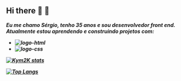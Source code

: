 ## Hi there 👋 :hammer:

<b><i>Eu me chamo Sérgio, tenho 35 anos e sou desenvolvedor front end. Atualmente estou aprendendo e construindo projetos com:<i><b>
<br>
- <img src="https://img.shields.io/badge/HTML5-E34F26?style=for-the-badge&logo=html5&logoColor=white" alt="logo-html"/>
- <img src="https://img.shields.io/badge/CSS-239120?&style=for-the-badge&logo=css3&logoColor=white" alt="logo-css"/>

[![Kym2K stats](https://github-readme-stats.vercel.app/api?username=Kym2K)](https://github.com/anuraghazra/github-readme-stats)

[![Top Langs](https://github-readme-stats.vercel.app/api/top-langs/?username=Kym2K)](https://github.com/anuraghazra/github-readme-stats)
